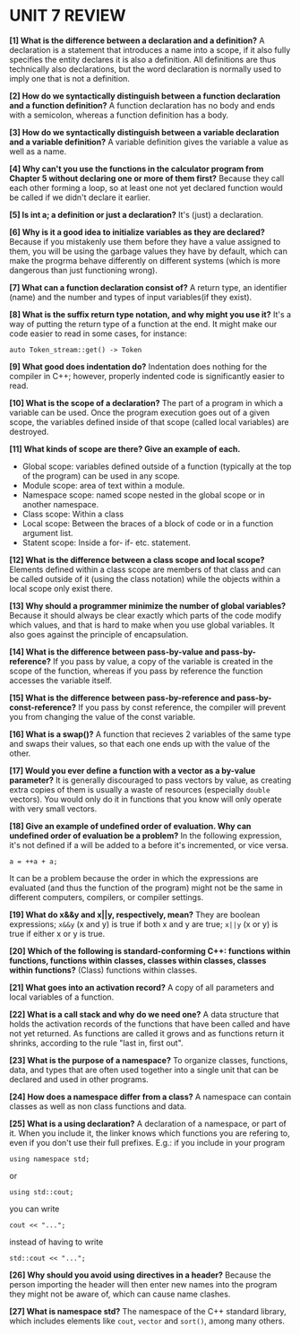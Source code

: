 # UNIT 7 REVIEW

**[1] What is the difference between a declaration and a definition?**
A declaration is a statement that introduces a name into a scope, if it also fully specifies the entity declares it is also a definition. All definitions are thus technically also declarations, but the word declaration is normally used to imply one that is not a definition.

**[2] How do we syntactically distinguish between a function declaration and a function definition?**
A function declaration has no body and ends with a semicolon, whereas a function definition has a body.

**[3] How do we syntactically distinguish between a variable declaration and a variable definition?**
A variable definition gives the variable a value as well as a name.

**[4] Why can't you use the functions in the calculator program from Chapter 5 without declaring one or more of them first?**
Because they call each other forming a loop, so at least one not yet declared function would be called if we didn't declare it earlier.

**[5] Is int a; a definition or just a declaration?**
It's (just) a declaration.

**[6] Why is it a good idea to initialize variables as they are declared?**
Because if you mistakenly use them before they have a value assigned to them, you will be using the garbage values they have by default, which can make the progrma behave differently on different systems (which is more dangerous than just functioning wrong).

**[7] What can a function declaration consist of?**
A return type, an identifier (name) and the number and types of input variables(if they exist).

**[8] What is the suffix return type notation, and why might you use it?**
It's a way of putting the return type of a function at the end. It might make our code easier to read in some cases, for instance:
```
auto Token_stream::get() -> Token
``` 

**[9] What good does indentation do?**
Indentation does nothing for the compiler in C++; however, properly indented code is significantly easier to read. 

**[10] What is the scope of a declaration?**
The part of a program in which a variable can be used. Once the program execution goes out of a given scope, the variables defined inside of that scope (called local variables) are destroyed.

**[11] What kinds of scope are there? Give an example of each.**
- Global scope: variables defined outside of a function (typically at the top of the program) can be used in any scope. 
- Module scope: area of text within a module.
- Namespace scope: named scope nested in the global scope or in another namespace.
- Class scope: Within a class
- Local scope: Between the braces of a block of code or in a function argument list.
- Statent scope: Inside a for- if- etc. statement.

**[12] What is the difference between a class scope and local scope?**
Elements defined within a class scope are members of that class and can be called outside of it (using the class notation) while the objects within a local scope only exist there.

**[13] Why should a programmer minimize the number of global variables?**
Because it should always be clear exactly which parts of the code modify which values, and that is hard to make when you use global variables. It also goes against the principle of encapsulation.

**[14] What is the difference between pass-by-value and pass-by-reference?**
If you pass by value, a copy of the variable is created in the scope of the function, whereas if you pass by reference the function accesses the variable itself.

**[15] What is the difference between pass-by-reference and pass-by-const-reference?**
If you pass by const reference, the compiler will prevent you from changing the value of the const variable.

**[16] What is a swap()?**
A function that recieves 2 variables of the same type and swaps their values, so that each one ends up with the value of the other.

**[17] Would you ever define a function with a vector<double> as a by-value parameter?** 
It is generally discouraged to pass vectors by value, as creating extra copies of them is usually a waste of resources (especially `double` vectors). You would only do it in functions that you know will only operate with very small vectors.

**[18] Give an example of undefined order of evaluation. Why can undefined order of evaluation be a problem?**
In the following expression, it's not defined if a will be added to a before it's incremented, or vice versa.
```
a = ++a + a;
``` 
It can be a problem because the order in which the expressions are evaluated (and thus the function of the program) might not be the same in different computers, compilers, or compiler settings.  

**[19] What do x&&y and x||y, respectively, mean?**
They are boolean expressions; `x&&y` (x and y) is true if both x and y are true; `x||y` (x or y) is true if either x or y is true.

**[20] Which of the following is standard-conforming C++: functions within functions, functions within classes, classes within classes, classes within functions?**
(Class) functions within classes.

**[21] What goes into an activation record?**
A copy of all parameters and local variables of a function.

**[22] What is a call stack and why do we need one?**
A data structure that holds the activation records of the functions that have been called and have not yet returned. As functions are called it grows and as functions return it shrinks, according to the rule "last in, first out".

**[23] What is the purpose of a namespace?**
To organize classes, functions, data, and types that are often used together into a single unit that can be declared and used in other programs.

**[24] How does a namespace differ from a class?**
A namespace can contain classes as well as non class functions and data.

**[25] What is a using declaration?**
A declaration of a namespace, or part of it. When you include it, the linker knows which functions you are refering to, even if you don't use their full prefixes. E.g.: if you include in your program
```
using namespace std;
```
or 
```
using std::cout;
```
you can write
```
cout << "...";
```
instead of having to write
```
std::cout << "...";
```

**[26] Why should you avoid using directives in a header?**
Because the person importing the header will then enter new names into the program they might not be aware of, which can cause name clashes.

**[27] What is namespace std?**
The namespace of the C++ standard library, which includes elements like `cout`, `vector` and `sort()`, among many others.